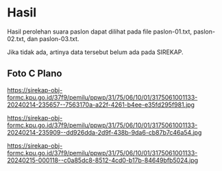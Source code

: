 # Hasil

Hasil perolehan suara paslon dapat dilihat pada file paslon-01.txt, paslon-02.txt, dan paslon-03.txt.

Jika tidak ada, artinya data tersebut belum ada pada SIREKAP.

## Foto C Plano

https://sirekap-obj-formc.kpu.go.id/37f9/pemilu/ppwp/31/75/06/10/01/3175061001133-20240214-235657--7563170a-a22f-4261-b4ee-e35fd295f981.jpg

https://sirekap-obj-formc.kpu.go.id/37f9/pemilu/ppwp/31/75/06/10/01/3175061001133-20240214-235909--dd926dda-2d9f-438b-9da6-cb87b7c46a54.jpg

https://sirekap-obj-formc.kpu.go.id/37f9/pemilu/ppwp/31/75/06/10/01/3175061001133-20240215-000118--c0a85dc8-8512-4cd0-b17b-84649bfb5024.jpg
